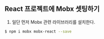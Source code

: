 ## React 프로젝트에 Mobx 셋팅하기

1. 일단 먼저 Mobx 관련 라이브러리를 설치한다.

```bash
$ npm i mobx mobx-react --save
```

